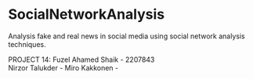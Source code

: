# SocialNetworkAnalysis
Analysis fake and real news in social media using social network analysis techniques.

PROJECT 14:
Fuzel Ahamed Shaik - 2207843 <br>
Nirzor Talukder - 
Miro Kakkonen - 
